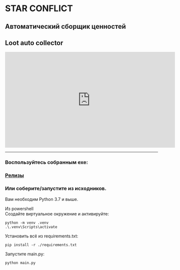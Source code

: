 # STAR CONFLICT
## Автоматический сборщик ценностей 
## Loot auto collector

<iframe width="560" height="315" src="https://www.youtube.com/embed/oBBkXlzzDBg" title="YouTube video player" frameborder="0" allow="accelerometer; autoplay; clipboard-write; encrypted-media; gyroscope; picture-in-picture; web-share" allowfullscreen></iframe>

---
### Воспользуйтесь собранным exe:
### [Релизы](https://github.com/TeoDar/star-conflict-loot-collector/releases)

### Или соберите/запустите из исходников.
Вам необходим Python 3.7 и выше.  

Из powershell  
Создайте виртуальное окружение и активируйте:
```
python -m venv .venv
.\.venv\Scripts\activate
```
Установить всё из requirements.txt:
```
pip install -r ./requirements.txt
```
Запустите main.py:
```
python main.py
```
